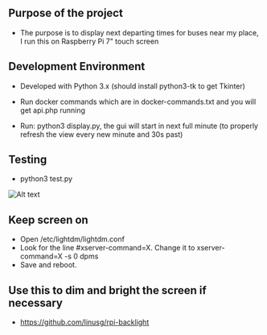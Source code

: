 <!-- ![Build status](https://circleci.com/gh/jerekarppinen/busdisplay.svg?style=shield&circle-token=aa56f1b333e444e1e3fb68741845690509be96de) -->

## Purpose of the project

- The purpose is to display next departing times for buses near my place, I run this on Raspberry Pi 7" touch screen

## Development Environment

- Developed with Python 3.x (should install python3-tk to get Tkinter)

- Run docker commands which are in docker-commands.txt and you will get api.php running

- Run: python3 display.py, the gui will start in next full minute (to properly refresh the view every new minute and 30s past)

## Testing

- python3 test.py

![Alt text](https://lh4.googleusercontent.com/UShVY3TQwLorsZLGTjlmIY7n8OJgs15tZNEG2PlkkNPX383Rie30AxsdMuaSGCzb4RQ8cDtF7qXEOBk=w2880-h1510-rw "Raspberry Project")

## Keep screen on

- Open /etc/lightdm/lightdm.conf
- Look for the line #xserver-command=X. Change it to xserver-command=X -s 0 dpms
- Save and reboot.

## Use this to dim and bright the screen if necessary
- https://github.com/linusg/rpi-backlight